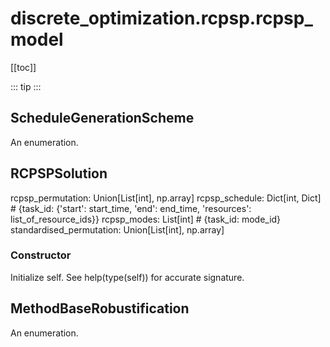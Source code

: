 # discrete_optimization.rcpsp.rcpsp_model

[[toc]]

::: tip
<skdecide-summary></skdecide-summary>
:::

## ScheduleGenerationScheme

An enumeration.

## RCPSPSolution

rcpsp_permutation: Union[List[int], np.array]
rcpsp_schedule: Dict[int, Dict]  # {task_id: {'start': start_time, 'end': end_time, 'resources': list_of_resource_ids}}
rcpsp_modes: List[int]  # {task_id: mode_id}
standardised_permutation: Union[List[int], np.array]

### Constructor <Badge text="RCPSPSolution" type="tip"/>

<skdecide-signature name= "RCPSPSolution" :sig="{'params': [{'name': 'problem'}, {'name': 'rcpsp_permutation', 'default': 'None'}, {'name': 'rcpsp_schedule', 'default': 'None'}, {'name': 'rcpsp_modes', 'default': 'None'}, {'name': 'rcpsp_schedule_feasible', 'default': 'None'}, {'name': 'standardised_permutation', 'default': 'None'}]}"></skdecide-signature>

Initialize self.  See help(type(self)) for accurate signature.

## MethodBaseRobustification

An enumeration.

